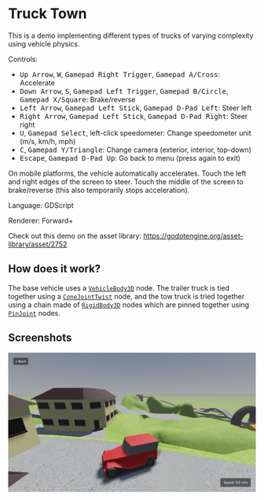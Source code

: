 # Truck Town

This is a demo implementing different types of trucks of
varying complexity using vehicle physics.

Controls:

- <kbd>Up Arrow</kbd>, <kbd>W</kbd>, <kbd>Gamepad Right Trigger</kbd>, <kbd>Gamepad A/Cross</kbd>: Accelerate
- <kbd>Down Arrow</kbd>, <kbd>S</kbd>, <kbd>Gamepad Left Trigger</kbd>, <kbd>Gamepad B/Circle</kbd>, <kbd>Gamepad X/Square</kbd>: Brake/reverse
- <kbd>Left Arrow</kbd>, <kbd>Gamepad Left Stick</kbd>, <kbd>Gamepad D-Pad Left</kbd>: Steer left
- <kbd>Right Arrow</kbd>, <kbd>Gamepad Left Stick</kbd>, <kbd>Gamepad D-Pad Right</kbd>: Steer right
- <kbd>U</kbd>, <kbd>Gamepad Select</kbd>, left-click speedometer: Change speedometer unit (m/s, km/h, mph)
- <kbd>C</kbd>, <kbd>Gamepad Y/Triangle</kbd>: Change camera (exterior, interior, top-down)
- <kbd>Escape</kbd>, <kbd>Gamepad D-Pad Up</kbd>: Go back to menu (press again to exit)

On mobile platforms, the vehicle automatically accelerates. Touch the left and
right edges of the screen to steer. Touch the middle of the screen to
brake/reverse (this also temporarily stops acceleration).

Language: GDScript

Renderer: Forward+

Check out this demo on the asset library: https://godotengine.org/asset-library/asset/2752

## How does it work?

The base vehicle uses a
[`VehicleBody3D`](https://docs.godotengine.org/en/latest/classes/class_vehiclebody3d.html)
node. The trailer truck is tied together using a
[`ConeJointTwist`](https://docs.godotengine.org/en/latest/classes/class_conetwistjoint.html)
node, and the tow truck is tried together using a chain made of
[`RigidBody3D`](https://docs.godotengine.org/en/latest/classes/class_rigidbody3d.html)
nodes which are pinned together using
[`PinJoint`](https://docs.godotengine.org/en/latest/classes/class_pinjoint.html) nodes.

## Screenshots

![Screenshot](screenshots/truck_town.webp)
